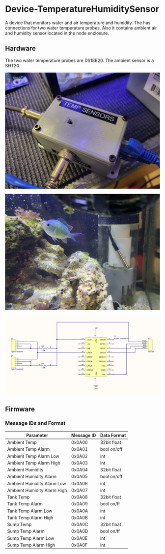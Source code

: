 # Device-TemperatureHumiditySensor
A device that monitors water and air temperature and humidity. The has connections for two water temperature probes. Also it contains ambient air and humidity sensor located in the node enclosure.

## Hardware

The two water temperature probes are DS18B20. The ambient sensor is a SHT30.

![alt text](Pictures/TempHumNode.jpg)

![alt text](Pictures/TempProbe.jpg)

![alt text](Pictures/Schematic.jpg)

## Firmware

### Message IDs and Format

| Parameter | Message ID | Data Format |
| --------- | ---------- | ----------- |
| Ambient Temp | 0x0A00 | 32bit float
| Ambient Temp Alarm | 0x0A01 | bool on/off
| Ambient Temp Alarm Low | 0x0A02 | int
| Ambient Temp Alarm High | 0x0A03 | int
| Ambient Humidity | 0x0A04 | 32bit float
| Ambient Humidity Alarm | 0x0A05 | bool on/off
| Ambient Humidity Alarm Low | 0x0A06 | int
| Ambient Humidity Alarm High | 0x0A07 | int
| Tank Temp | 0x0A08 | 32bit float
| Tank Temp Alarm | 0x0A09 | bool on/ff
| Tank Temp Alarm Low | 0x0A0A | int
| Tank Temp Alarm High | 0x0A0B | int
| Sump Temp | 0x0A0C | 32bit float
| Sump Temp Alarm | 0x0A0D | bool on/ff
| Sump Temp Alarm Low | 0x0A0E | int
| Sump Temp Alarm High | 0x0A0F | int


